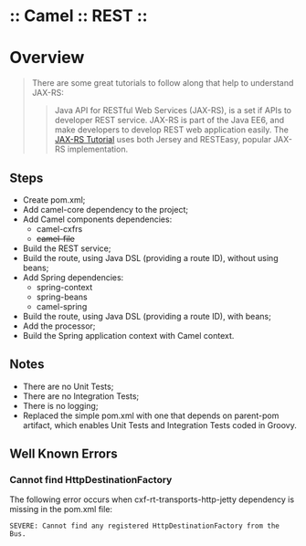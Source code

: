 ﻿:: Camel :: REST ::
===================

# Overview

> There are some great tutorials to follow along that help to understand JAX-RS:
>> Java API for RESTful Web Services (JAX-RS), is a set if APIs to developer REST service. JAX-RS is part of the Java EE6, and make developers to develop REST web application easily. The [JAX-RS Tutorial](http://www.mkyong.com/tutorials/jax-rs-tutorials/) uses both Jersey and RESTEasy, popular JAX-RS implementation.

## Steps

- Create pom.xml;
- Add camel-core dependency to the project;
- Add Camel components dependencies:
    - camel-cxfrs
    - ~~camel-file~~
- Build the REST service;
- Build the route, using Java DSL (providing a route ID), without using beans;
- Add Spring dependencies:
    - spring-context
    - spring-beans
    - camel-spring
- Build the route, using Java DSL (providing a route ID), with beans;
- Add the processor;
- Build the Spring application context with Camel context.

## Notes

- There are no Unit Tests;
- There are no Integration Tests;
- There is no logging;
- Replaced the simple pom.xml with one that depends on parent-pom artifact, which enables Unit Tests and Integration Tests coded in Groovy.

## Well Known Errors

### Cannot find HttpDestinationFactory

The following error occurs when cxf-rt-transports-http-jetty dependency is missing in the pom.xml file:

```
SEVERE: Cannot find any registered HttpDestinationFactory from the Bus.
```
